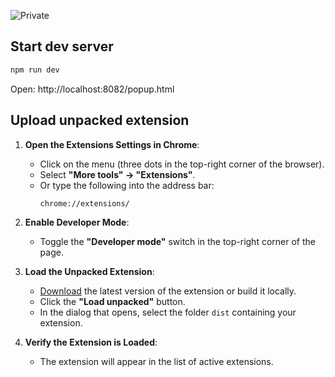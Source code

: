 ![Private](https://img.shields.io/badge/status-private-red?)

## Start dev server

```bash
npm run dev
```

Open: http://localhost:8082/popup.html

## Upload unpacked extension

1. **Open the Extensions Settings in Chrome**:

   - Click on the menu (three dots in the top-right corner of the browser).
   - Select **"More tools" → "Extensions"**.
   - Or type the following into the address bar:
     ```text
     chrome://extensions/
     ```

2. **Enable Developer Mode**:

   - Toggle the **"Developer mode"** switch in the top-right corner of the page.

3. **Load the Unpacked Extension**:

   - [Download](https://github.com/vkruglikov/msw-devtools-extension/releases/tag/%40msw-devtools%2Fextension%40latest) the latest version of the extension or build it locally.
   - Click the **"Load unpacked"** button.
   - In the dialog that opens, select the folder `dist` containing your extension.

4. **Verify the Extension is Loaded**:
   - The extension will appear in the list of active extensions.
